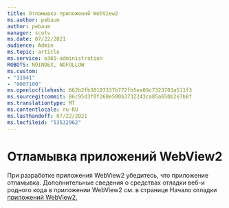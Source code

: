 ```yaml
---
title: Отламывка приложений WebView2
ms.author: pebaum
author: pebaum
manager: scotv
ms.date: 07/22/2021
audience: Admin
ms.topic: article
ms.service: o365-administration
ROBOTS: NOINDEX, NOFOLLOW
ms.custom:
- "11941"
- "9007100"
ms.openlocfilehash: 662b2fb30187337b772fb5ea09c7323703a511f3
ms.sourcegitcommit: 86c95d3f0f268e500b3732243ca85a650b2e7b8f
ms.translationtype: MT
ms.contentlocale: ru-RU
ms.lasthandoff: 07/22/2021
ms.locfileid: "53532962"
---
```

# <a name="debug-webview2-apps"></a>Отламывка приложений WebView2

При разработке приложения WebView2 убедитесь, что приложение отламывка. Дополнительные сведения о средствах отладки веб-и родного кода в приложении WebView2 см. в странице Начало отладки [приложений WebView2.](/microsoft-edge/webview2/how-to/debug)